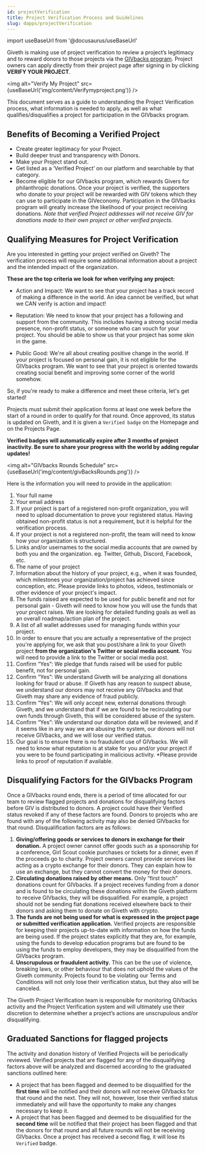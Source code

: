 ```yaml
---
id: projectVerification
title: Project Verification Process and Guidelines
slug: dapps/projectVerification
---
```

import useBaseUrl from '@docusaurus/useBaseUrl'

Giveth is making use of project verification to review a project’s legitimacy and to reward donors to those projects via the [GIVbacks program](https://docs.giveth.io/giveconomy/givbacks). Project owners can apply directly from their project page after signing in by clicking **VERIFY YOUR PROJECT**.

<img alt="Verify My Project" src={useBaseUrl('img/content/Verifymyproject.png')} />

This document serves as a guide to understanding the Project Verification process, what information is needed to apply, as well as what qualifies/disqualifies a project for participation in the GIVbacks program.

## Benefits of Becoming a Verified Project

- Create greater legitimacy for your Project.
- Build deeper trust and transparency with Donors.
- Make your Project stand out.
- Get listed as a ‘Verified Project’ on our platform and searchable by that category.
- Become eligible for our GIVbacks program, which rewards Givers for philanthropic donations. Once your project is verified, the supporters who donate to your project will be rewarded with GIV tokens which they can use to participate in the GIVeconomy. Participation in the GIVbacks program will greatly increase the likelihood of your project receiving donations.
*Note that verified Project addresses will not receive GIV for donations made to their own project or other verified projects.*

## Qualifying Measures for Project Verification

Are you interested in getting your project verified on Giveth? The verification process will require some additional information about a project and the intended impact of the organization.

**These are the top criteria we look for when verifying any project:**

* Action and Impact: We want to see that your project has a track record of making a difference in the world. An idea cannot be verified, but what we CAN verify is action and impact!

* Reputation: We need to know that your project has a following and support from the community. This includes having a strong social media presence, non-profit status, or someone who can vouch for your project. You should be able to show us that your project has some skin in the game.

* Public Good: We're all about creating positive change in the world. If your project is focused on personal gain, it is not eligible for the GIVbacks program. We want to see that your project is oriented towards creating social benefit and improving some corner of the world somehow.

So, if you're ready to make a difference and meet these criteria, let's get started!

Projects must submit their application forms at least one week before the start of a round in order to qualify for that round. Once approved, its status is updated on Giveth, and it is given a `Verified badge` on the Homepage and on the Projects Page.

**Verified badges will automatically expire after 3 months of project inactivity.
Be sure to share your progress with the world by adding regular updates!** 

<img alt="GIVbacks Rounds Schedule" src={useBaseUrl('img/content/givBacksRounds.png')} />

Here is the information you will need to provide in the application:

1. Your full name
2. Your email address
3. If your project is part of a registered non-profit organization, you will need to upload documentation to prove your registered status. Having obtained non-profit status is not a requirement, but it is helpful for the verification process.
4. If your project is not a registered non-profit, the team will need to know how your organization is structured.
5. Links and/or usernames to the social media accounts that are owned by both you and the organization. eg. Twitter, Github, Discord, Facebook, etc.
6. The name of your project
7. Information about the history of your project, e.g., when it was founded, which milestones your organization/project has achieved since conception, etc. Please provide links to photos, videos, testimonials or other evidence of your project's impact.
8. The funds raised are expected to be used for public benefit and not for personal gain - Giveth will need to know how you will use the funds that your project raises. We are looking for detailed funding goals as well as an overall roadmap/action plan of the project.
9. A list of all wallet addresses used for managing funds within your project.
10. In order to ensure that you are actually a representative of the project you're applying for, we ask that you post/share a link to your Giveth project **from the organization's Twitter or social media account.** You will need to provide a link to the Twitter or social media post.
11. Confirm “Yes”: We pledge that funds raised will be used for public benefit, not for personal gain.
12. Confirm “Yes”: We understand Giveth will be analyzing all donations looking for fraud or abuse. If Giveth has any reason to suspect abuse, we understand our donors may not receive any GIVbacks and that Giveth may share any evidence of fraud publicly.
13. Confirm “Yes”: We will only accept new, external donations through Giveth, and we understand that if we are found to be recirculating our own funds through Giveth, this will be considered abuse of the system.
14. Confirm “Yes”: We understand our donation data will be reviewed, and if it seems like in any way we are abusing the system, our donors will not receive GIVbacks, and we will lose our verified status.
15. Our goal is to ensure there is no fraudulent use of GIVbacks. We will need to know what reputation is at stake for you and/or your project if you were to be found participating in malicious activity. *Please provide links to proof of reputation if available.

## Disqualifying Factors for the GIVbacks Program

Once a GIVbacks round ends, there is a period of time allocated for our team to review flagged projects and donations for disqualifying factors before GIV is distributed to donors. A project could have their Verified status revoked if any of these factors are found. Donors to projects who are found with any of the following activity may also be denied GIVbacks for that round. Disqualification factors are as follows:

1. **Giving/offering goods or services to donors in exchange for their donation.** A project owner cannot offer goods such as a sponsorship for a conference, Girl Scout cookie purchases or tickets for a dinner, even if the proceeds go to charity. Project owners cannot provide services like acting as a crypto exchange for their donors. They can explain how to use an exchange, but they cannot convert the money for their donors.
2. **Circulating donations raised by other means.** Only “first touch” donations count for GIVbacks. If a project receives funding from a donor and is found to be circulating these donations within the Giveth platform to receive GIVbacks, they will be disqualified. For example, a project should not be sending fiat donations received elsewhere back to their donors and asking them to donate on Giveth with crypto.
3. **The funds are not being used for what is expressed in the project page or submitted verification application.** Verified projects are responsible for keeping their projects up-to-date with information on how the funds are being used. If the project states explicitly that they are, for example, using the funds to develop education programs but are found to be using the funds to employ developers, they may be disqualified from the GIVbacks program.
4. **Unscrupulous or fraudulent activity.** This can be the use of violence, breaking laws, or other behaviour that does not uphold the values of the Giveth community. Projects found to be violating our Terms and Conditions will not only lose their verification status, but they also will be canceled.

The Giveth Project Verification team is responsible for monitoring GIVbacks activity and the Project Verification system and will ultimately use their discretion to determine whether a project’s actions are unscrupulous and/or disqualifying.

## Graduated Sanctions for flagged projects

The activity and donation history of Verified Projects will be periodically reviewed. Verified projects that are flagged for any of the disqualifying factors above will be analyzed and discerned according to the graduated sanctions outlined here:

- A project that has been flagged and deemed to be disqualified for the **first time** will be notified and their donors will not receive GIVbacks for that round and the next. They will not, however, lose their verified status immediately and will have the opportunity to make any changes necessary to keep it.
- A project that has been flagged and deemed to be disqualified for the **second time** will be notified that their project has been flagged and that the donors for that round and all future rounds will not be receiving GIVbacks. Once a project has received a second flag, it will lose its `Verified` badge.
